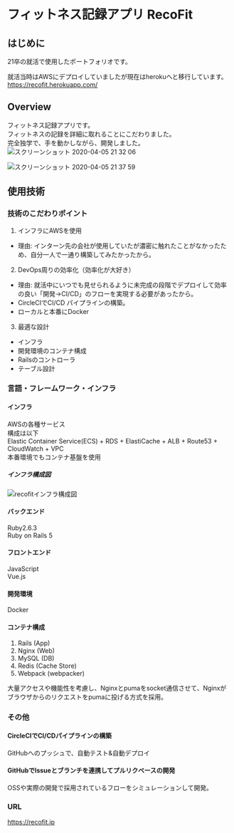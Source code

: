 # フィットネス記録アプリ RecoFit

## はじめに
21卒の就活で使用したポートフォリオです。

就活当時はAWSにデプロイしていましたが現在はherokuへと移行しています。
https://recofit.herokuapp.com/
## Overview  
フィットネス記録アプリです。  
フィットネスの記録を詳細に取れることにこだわりました。  
完全独学で、手を動かしながら、開発しました。    
![スクリーンショット 2020-04-05 21 32 06](https://user-images.githubusercontent.com/58697518/78496762-98e1d680-7739-11ea-8f50-dda561cf7c29.png)  

![スクリーンショット 2020-04-05 21 37 59](https://user-images.githubusercontent.com/58697518/78498534-4b199e00-773a-11ea-90e1-63a0e914d352.png)  
## 使用技術  
### 技術のこだわりポイント  
1. インフラにAWSを使用
- 理由: インターン先の会社が使用していたが濃密に触れたことがなかったため、自分一人で一通り構築してみたかったから。
2. DevOps周りの効率化（効率化が大好き）
- 理由: 就活中にいつでも見せられるように未完成の段階でデプロイして効率の良い「開発→CI/CD」のフローを実現する必要があったから。
- CircleCIでCI/CD パイプラインの構築。
- ローカルと本番にDocker
3. 最適な設計
- インフラ
- 開発環境のコンテナ構成
- Railsのコントローラ
- テーブル設計
### 言語・フレームワーク・インフラ  
  
#### インフラ  
AWSの各種サービス  
構成は以下  
Elastic Container Service(ECS) + RDS + ElastiCache + ALB + Route53 + CloudWatch + VPC  
本番環境でもコンテナ基盤を使用

##### インフラ構成図  
  
![recofitインフラ構成図](https://user-images.githubusercontent.com/58697518/76403251-fb101b80-63c7-11ea-88ee-c3f80e581844.png)  

  
#### バックエンド  
Ruby2.6.3    
Ruby on Rails 5  
  
#### フロントエンド   
JavaScript  
Vue.js
#### 開発環境  
Docker

#### コンテナ構成
1. Rails (App)
2. Nginx (Web)
3. MySQL (DB)
4. Redis (Cache Store)
5. Webpack (webpacker)  
  
大量アクセスや機能性を考慮し、Nginxとpumaをsocket通信させて、Nginxがブラウザからのリクエストをpumaに投げる方式を採用。

### その他  
#### CircleCIでCI/CDパイプラインの構築
GitHubへのプッシュで、自動テスト&自動デプロイ
  
#### GitHubでIssueとブランチを連携してプルリクベースの開発  
OSSや実際の開発で採用されているフローをシミュレーションして開発。  
  
### URL
https://recofit.jp
